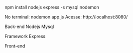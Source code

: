 npm install nodejs express -s mysql nodemon

No terminal: nodemon app.js
Acesse: http://localhost:8080/

Back-end
Nodejs
Mysql

Framework
Express

Front-end